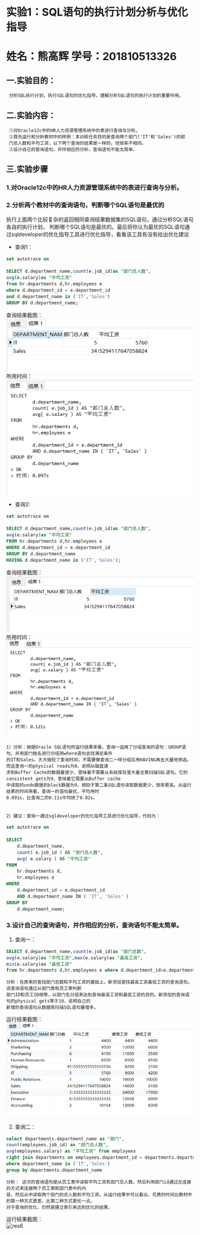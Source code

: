 
# 实验1：SQL语句的执行计划分析与优化指导
# 姓名：熊高辉  学号：201810513326 

## 一.实验目的：
     分析SQL执行计划，执行SQL语句的优化指导。理解分析SQL语句的执行计划的重要作用。

## 二.实验内容：
     ①对Oracle12c中的HR人力资源管理系统中的表进行查询与分析。
     ②首先运行和分析教材中的样例：本训练任务目的是查询两个部门('IT'和'Sales')的部
     门总人数和平均工资，以下两个查询的结果是一样的。但效率不相同。
     ③设计自己的查询语句，并作相应的分析，查询语句不能太简单。

## 三.实验步骤
### 1.对Oracle12c中的HR人力资源管理系统中的表进行查询与分析。
 
    
### 2.分析两个教材中的查询语句，判断哪个SQL语句是最优的 

  执行上面两个比较复杂的返回相同查询结果数据集的SQL语句，通过分析SQL语句各自的执行计划，
  判断哪个SQL语句是最优的。最后将你认为最优的SQL语句通过sqldeveloper的优化指导工具进行优化指导，看看该工具有没有给出优化建议
    
- 查询1：

```SQL
set autotrace on

SELECT d.department_name,count(e.job_id)as "部门总人数",
avg(e.salary)as "平均工资"
from hr.departments d,hr.employees e
where d.department_id = e.department_id
and d.department_name in ('IT','Sales')
GROUP BY d.department_name;
```
   查询结果截图：  
     ![res1](./res1.png)  
   所用时间：  
     ![res3](./res3.png)

- 查询2:


```SQL
set autotrace on

SELECT d.department_name,count(e.job_id)as "部门总人数",
avg(e.salary)as "平均工资"
FROM hr.departments d,hr.employees e
WHERE d.department_id = e.department_id
GROUP BY d.department_name
HAVING d.department_name in ('IT','Sales');
```
   查询结果截图：  
   ![res2](./res2.png)  
   所用时间：    
     ![res4](./res4.png)
    
    1）分析：根据Oracle SQL语句的运行结果来看，查询一运用了分组查询的语句：GROUP语句，并用部门姓名进行分组用where语句去找满足条件
    的IT和Sales。大大缩短了查询时间，不需要像查询二一样分组后用HAVING再去大量地筛选。而且查询一的physical reads为0，说明从磁盘请
    求到Buffer Cache的数据量很少，意味着不需要从系统库存里大量全表扫描SQL语句。它的consistent gets为9，意味着它需要从Buffer cache
    中读取的undo数据的block数据为9，相较于第二条SQL语句读取数据更少，效率更高。从运行结果的时间来看，查询一的语句最优，平均用时
    0.091s，比查询二的0.11s平均快了0.02s。
      
     
    2）建议：查询一通过sqldeveloper的优化指导工具进行优化指导，代码为：
    
```SQL
set autotrace on

SELECT
	d.department_name,
	count( e.job_id ) AS "部门总人数",
	avg( e.salary ) AS "平均工资" 
FROM
	hr.departments d,
	hr.employees e 
WHERE
	d.department_id = e.department_id 
	AND d.department_name IN ( 'IT', 'Sales' ) 
GROUP BY
	d.department_name;

```

    
### 3.设计自己的查询语句，并作相应的分析，查询语句不能太简单。  
   1) 查询一：
```SQL
SELECT d.department_name,count(e.job_id)as "部门总数",
avg(e.salary)as "平均工资",max(e.salary)as "最高工资",
min(e.salary)as "最低工资" 
from hr.departments d,hr.employees e where d.department_id=e.department_id GROUP BY d.department_name;
```    
    
    分析：在原来的查找部门总数和平均工资的基础上，新添加查找最高工资最低工资的查询语句。该查询语句通过从部门表和员工表判断
    部门ID和员工ID相等，以部门名分组来达到查询最高工资和最低工资的目的。新添加的查询语句的physical gets等于19，说明自己的
    新增的查询语句从数据库扫描SQL语句量增多。
    
   运行结果截图：  
     ![res5](./res5.png)
     
 
   2) 查询二： 
 ```SQL
 select departments.department_name as "部门", 
 count(employees.job_id) as "部门总人数", 
 avg(employees.salary) as "平均工资" from employees 
 right join departments on employees.department_id = departments.department_id 
 where department_name in ('IT','Sales') 
 group by departments.department_name
```    
    分析： 这次的查询语句是从员工表中读取平均工资和部门总人数，然后利用部门id通过左连接的方式来连接两个员工表和部门表中的内
    容，然后从中读取两个部门的总人数和平均工资。从运行结果中可以看出，花费的时间比教材中的第一种方式更差，比第二种方式更优一点。
    对于查询的优化，仍然是建立索引来达到优化的结果。
  
   运行结果截图：  
     ![res6](res6.png)
  
  
